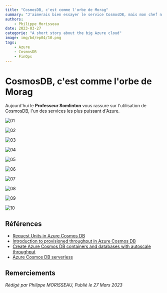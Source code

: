 ```yaml
---
title: "CosmosDB, c'est comme l'orbe de Morag"
summary: "J'aimerais bien essayer le service CosmosDB, mais mon chef n'est pas d'accord. Il me dit que ça coûte trop cher. C'est vrai ?"
authors:
    - Philippe Morisseau
date: 2023-03-27
categorie: "A short story about the big Azure cloud"
image: img/bd/ep04/10.png
tags:
    - Azure
    - CosmosDB
    - FinOps
---
```


# CosmosDB, c'est comme l'orbe de Morag

Aujourd'hui le **Professeur Somlinton** vous rassure sur l'utilisation de CosmosDB, l'un des services les plus puissant d'Azure.

![01](../../img/bd/ep04/01.png)

![02](../../img/bd/ep04/02.png)

![03](../../img/bd/ep04/03.png)

![04](../../img/bd/ep04/04.png)

![05](../../img/bd/ep04/05.png)

![06](../../img/bd/ep04/06.png)

![07](../../img/bd/ep04/07.png)

![08](../../img/bd/ep04/08.png)

![09](../../img/bd/ep04/09.png)

![10](../../img/bd/ep04/10.png)

## Références

- [Request Units in Azure Cosmos DB](https://learn.microsoft.com/en-us/azure/cosmos-db/request-units?WT.mc_id=AZ-MVP-5004832)
- [Introduction to provisioned throughput in Azure Cosmos DB](https://learn.microsoft.com/en-us/azure/cosmos-db/set-throughput?WT.mc_id=AZ-MVP-5004832)
- [Create Azure Cosmos DB containers and databases with autoscale throughput](https://learn.microsoft.com/en-us/azure/cosmos-db/provision-throughput-autoscale?WT.mc_id=AZ-MVP-5004832)
- [Azure Cosmos DB serverless](https://learn.microsoft.com/en-us/azure/cosmos-db/serverless?WT.mc_id=AZ-MVP-5004832)

## Remerciements



_Rédigé par Philippe MORISSEAU, Publié le 27 Mars 2023_